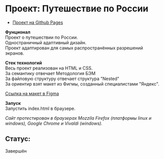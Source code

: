 # Проект: Путешествие по России  
* [Проект на Github Pages](https://volcharamastering.github.io/russian-travel_vmstr/)  

**Фунционал**  
Проект о путешествии по России.  
Одностраничный адаптивный дизайн.  
Проект адаптирован для самых распространённых разрешений экранов.  

**Стек технологий**  
Весь проект реализован на HTML и CSS.  
За семантику отвечает Методология БЭМ  
За файловую структуру отвечает структура "Nested"  
За ориентир взят макет из Фигмы, созданный специалистами "Яндекс".  

[Ссылка на макет в Figma](https://www.figma.com/file/5S2WSbEFL6awjVWJ0NWL8Q/Sprint-3_-Russia-_-desktop-mobile?node-id=28503%3A0)  

**Запуск**  
Запустить index.html в браузере.  

*Сайт протестирован в браузерах Mozzila Firefox (платформы linux и windows), Google Chrome и Vivaldi (windows).*  

## Статус:  
Завершён  

